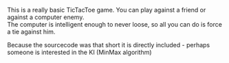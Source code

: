 This is a really basic TicTacToe game. You can play against a friend or against a computer enemy.  
The computer is intelligent enough to never loose, so all you can do is force a tie against him.

Because the sourcecode was that short it is directly included - perhaps someone is interested in the KI (MinMax algorithm)